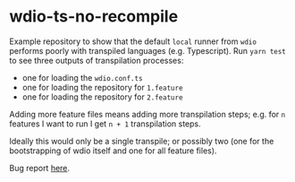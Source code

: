 # wdio-ts-no-recompile


Example repository to show that the default `local` runner from `wdio` performs poorly with transpiled languages (e.g. Typescript).
Run `yarn test` to see three outputs of transpilation processes:
* one for loading the `wdio.conf.ts`
* one for loading the repository for `1.feature`
* one for loading the repository for `2.feature`

Adding more feature files means adding more transpilation steps; e.g. for `n` features I want to run I get `n + 1` transpilation steps.

Ideally this would only be a single transpile; or possibly two (one for the bootstrapping of wdio itself and one for all feature files).

Bug report [here](https://github.com/webdriverio/webdriverio/issues/4949).
